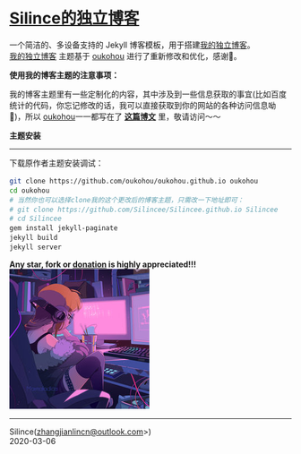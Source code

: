 [Silince的独立博客](http://Silincee.github.io/)
=================================

一个简洁的、多设备支持的 Jekyll 博客模板，用于搭建[我的独立博客](http://Silincee.github.io/)。  
[我的独立博客](http://Silincee.github.io) 主题基于 [oukohou](https://github.com/oukohou/oukohou.github.io) 进行了重新修改和优化，感谢🙏。  



**使用我的博客主题的注意事项：**   

我的博客主题里有一些定制化的内容，其中涉及到一些信息获取的事宜(比如百度统计的代码，你忘记修改的话，我可以直接获取到你的网站的各种访问信息呦🙈)，所以 [oukohou](https://github.com/oukohou/oukohou.github.io)一一都写在了 **[这篇博文](https://www.oukohou.wang/2018/12/18/notices-for-jekyll-themes-fork/ "对没错，就是是这篇超级暖心的博文")**
 里，敬请访问～～



**主题安装**

---

下载原作者主题安装调试：

```bash
git clone https://github.com/oukohou/oukohou.github.io oukohou
cd oukohou
# 当然你也可以选择clone我的这个更改后的博客主题，只需改一下地址即可：
# git clone https://github.com/Silincee/Silincee.github.io Silincee
# cd Silincee
gem install jekyll-paginate
jekyll build
jekyll server
```

**Any star, fork or [donation](https://Silincee.github.io/donate/ "赏个铜板") is highly appreciated!!!**  
![76418587_p0_square1200](./assets/imgs/76418587_p0_square1200.jpg)  

------

Silince(zhangjianlincn@outlook.com>)<br>
2020-03-06